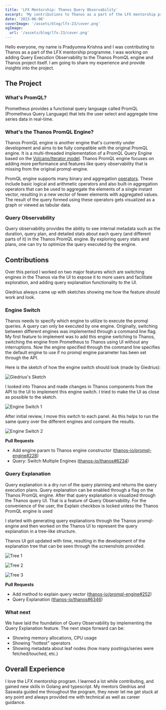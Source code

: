 ```yaml
---
title: 'LFX Mentorship: Thanos Query Observability'
excerpt: 'My contributions to Thanos as a part of the LFX mentorship programme.'
date: '2023-06-06'
coverImage: '/assets/blog/lfx-23/cover.png'
ogImage:
  url: '/assets/blog/lfx-23/cover.png'
---
```


Hello everyone, my name is Pradyumna Krishna and I was contributing to Thanos as a part of the LFX mentorship programme. I was working on adding Query Execution Observability to the Thanos PromQL engine and Thanos project itself. I am going to share my experience and provide insights into the project.

## The Project

### What's PromQL?

Prometheus provides a functional query language called PromQL (Prometheus Query Language) that lets the user select and aggregate time series data in real-time.

### What's the Thanos PromQL Engine?

Thanos PromQL engine is another engine that's currently under development and aims to be fully compatible with the original PromQL engine. It is a multi-threaded implementation of a PromQL Query Engine based on the [Volcano/Iterator model](https://paperhub.s3.amazonaws.com/dace52a42c07f7f8348b08dc2b186061.pdf). Thanos PromQL engine focuses on adding more performance and features like query observability that is missing from the original promql-engine.

PromQL engine supports many binary and aggregation [operators](https://prometheus.io/docs/prometheus/latest/querying/operators/). These include basic logical and arithmetic operators and also built-in aggregation operators that can be used to aggregate the elements of a single instant vector, resulting in a new vector of fewer elements with aggregated values. The result of the query formed using these operators gets visualized as a graph or viewed as tabular data.

### Query Observability

Query observability provides the ability to see internal metadata such as the duration, query plan, and detailed stats about each query (and different parts of it) in the Thanos PromQL engine. By exploring query stats and plans, one can try to optimize the query executed by the engine.

## Contributions

Over this period I worked on two major features which are switching engines in the Thanos via the UI to expose it to more users and facilitate exploration, and adding query explanation functionality to the UI.

Giedrius always came up with sketches showing me how the feature should work and look.

### Engine Switch

Thanos needs to specify which engine to utilize to execute the promql queries. A query can only be executed by one engine. Originally, switching between different engines was implemented through a command line flag. My first feature to implement was to add this engine switching to Thanos, switching the engine from Prometheus to Thanos using UI without any interruptions. Now the engine specified through the command line specifies the default engine to use if no promql engine parameter has been set through the API.

Here is the sketch of how the engine switch should look (made by Giedrius):

![Giedrius's Sketch](/assets/blog/lfx-23/giedrius-sketch.png)

I looked into Thanos and made changes in Thanos components from the API to the UI to implement this engine switch. I tried to make the UI as close as possible to the sketch.

![Engine Switch 1](/assets/blog/lfx-23/engine-1.png)

After initial review, I move this switch to each panel. As this helps to run the same query over the different engines and compare the results.

![Engine Switch 2](/assets/blog/lfx-23/engine-2.png)

**Pull Requests**

- Add engine param to Thanos engine constructor ([thanos-io/promql-engine#228](https://github.com/thanos-io/promql-engine/pull/228))
- Query: Switch Multiple Engines ([thanos-io/thanos#6234](https://github.com/thanos-io/thanos/pull/6234))

### Query Explanation

Query explanation is a dry run of the query planning and returns the query execution plans. Query explanation can be enabled through a flag on the Thanos PromQL engine. After that query explanation is visualized through the Thanos query UI. That is a feature of Query Observability. For the convenience of the user, the Explain checkbox is locked unless the Thanos PromQL engine is used

I started with generating query explanations through the Thanos promql-engine and then worked on the Thanos UI to represent the query explanation in a tree-like structure.

Thanos UI got updated with time, resulting in the development of the explanation tree that can be seen through the screenshots provided.

![Tree 1](/assets/blog/lfx-23/tree-1.png)

![Tree 2](/assets/blog/lfx-23/tree-2.png)

![Tree 3](/assets/blog/lfx-23/tree-3.png)

**Pull Requests**

- Add method to explain query vector ([thanos-io/promql-engine#252](https://github.com/thanos-io/promql-engine/pull/252))
- Query Explanation ([thanos-io/thanos#6346](https://github.com/thanos-io/thanos/pull/6346))

### What next

We have laid the foundation of Query Observability by implementing the Query Explanation feature. The next steps forward can be:

- Showing memory allocations, CPU usage
- Showing "hottest" operators
- Showing metadata about leaf nodes (how many postings/series were fetched/touched, etc.)

## Overall Experience

I love the LFX mentorship program. I learned a lot while contributing, and gained new skills in Golang and typescript. My mentors Giedrius and Saswata guided me throughout the program, they never let me get stuck at any point and always provided me with technical as well as career guidance.
